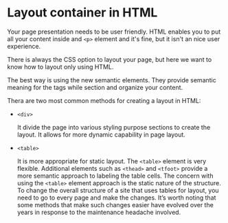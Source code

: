 # Layout container in HTML

Your page presentation needs to be user friendly. HTML enables you to put all your content inside and ```<p>``` element and it's fine, but it isn't an nice user experience.

There is always the CSS option to layout your page, but here we want to know how to layout only using HTML.

The best way is using the new semantic elements. They provide semantic meaning for the tags while section and organize your content.

Thera are two most common methods for creating a layout in HTML:

* ```<div>```

  It divide the page into various styling purpose sections to create the layout. It allows for more dynamic capability in page layout.

* ```<table>```

  It is more appropriate for static layout. The ```<table>``` element is very flexible. Additional elements such as ```<thead>``` and ```<tfoot>``` provide a more semantic approach to labeling the table cells. The concern with using the ```<table>``` element approach is the static nature of the structure. To change the overall structure of a site that uses tables for layout, you need to go to every page and make the changes. It’s worth noting that some methods that make such changes easier have evolved over the years in response to the maintenance headache involved.
  
